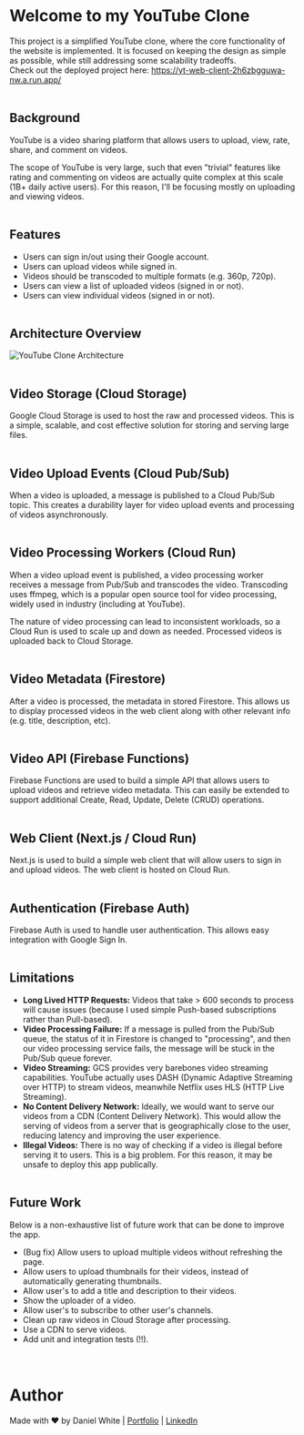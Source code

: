 # Welcome to my YouTube Clone
This project is a simplified YouTube clone, where the core functionality of the website is implemented.
It is focused on keeping the design as simple as possible, while still addressing some scalability tradeoffs.
<br>
Check out the deployed project here: https://yt-web-client-2h6zbgguwa-nw.a.run.app/
<br><br>

## Background
YouTube is a video sharing platform that allows users to upload, view, rate, share, and comment on videos.

The scope of YouTube is very large, such that even "trivial" features like rating and commenting on videos are actually quite complex at this scale (1B+ daily active users). For this reason, I'll be focusing mostly on uploading and viewing videos.
<br><br>

## Features
- Users can sign in/out using their Google account.
- Users can upload videos while signed in.
- Videos should be transcoded to multiple formats (e.g. 360p, 720p).
- Users can view a list of uploaded videos (signed in or not).
- Users can view individual videos (signed in or not).
<br><br>

## Architecture Overview
![YouTube Clone Architecture](https://github.com/daniel-maxwell/YouTube-Clone/assets/66431847/299d6fa2-8ad7-42e2-bb09-1c7a33610f7f)
<br><br>

## Video Storage (Cloud Storage)
Google Cloud Storage is used to host the raw and processed videos. This is a simple, scalable, and cost effective solution for storing and serving large files.
<br><br>

## Video Upload Events (Cloud Pub/Sub)
When a video is uploaded, a message is published to a Cloud Pub/Sub topic. This creates a durability layer for video upload events and processing of videos asynchronously.
<br><br>

## Video Processing Workers (Cloud Run)
When a video upload event is published, a video processing worker receives a message from Pub/Sub and transcodes the video. Transcoding uses ffmpeg, which is a popular open source tool for video processing, widely used in industry (including at YouTube).

The nature of video processing can lead to inconsistent workloads, so a Cloud Run is used to scale up and down as needed. Processed videos is uploaded back to Cloud Storage.
<br><br>

## Video Metadata (Firestore)
After a video is processed, the metadata in stored Firestore. This allows us to display processed videos in the web client along with other relevant info (e.g. title, description, etc).
<br><br>

## Video API (Firebase Functions)
Firebase Functions are used to build a simple API that allows users to upload videos and retrieve video metadata. This can easily be extended to support additional Create, Read, Update, Delete (CRUD) operations.
<br><br>

## Web Client (Next.js / Cloud Run)
Next.js is used to build a simple web client that will allow users to sign in and upload videos. The web client is hosted on Cloud Run.
<br><br>

## Authentication (Firebase Auth)
Firebase Auth is used to handle user authentication. This allows easy integration with Google Sign In.
<br><br>

## Limitations
- **Long Lived HTTP Requests:** Videos that take > 600 seconds to process will cause issues (because I used simple Push-based subscriptions rather than Pull-based).
- **Video Processing Failure:** If a message is pulled from the Pub/Sub queue, the status of it in Firestore is changed to "processing", and then our video processing service fails, the message will be stuck in the Pub/Sub queue forever.
- **Video Streaming:** GCS provides very barebones video streaming capabilities. YouTube actually uses DASH (Dynamic Adaptive Streaming over HTTP) to stream videos, meanwhile Netflix uses HLS (HTTP Live Streaming).
- **No Content Delivery Network:** Ideally, we would want to serve our videos from a CDN (Content Delivery Network). This would allow the serving of videos from a server that is geographically close to the user, reducing latency and improving the user experience.
- **Illegal Videos:** There is no way of checking if a video is illegal before serving it to users. This is a big problem. For this reason, it may be unsafe to deploy this app publically.
<br><br>

## Future Work
Below is a non-exhaustive list of future work that can be done to improve the app.

 - (Bug fix) Allow users to upload multiple videos without refreshing the page.
 - Allow users to upload thumbnails for their videos, instead of automatically generating thumbnails.
 - Allow user's to add a title and description to their videos.
 - Show the uploader of a video.
 - Allow user's to subscribe to other user's channels.
 - Clean up raw videos in Cloud Storage after processing.
 - Use a CDN to serve videos.
 - Add unit and integration tests (!!).
<br><br><br>

Author
======
Made with ❤ by Daniel White | [Portfolio](https://daniel-maxwell.github.io/Portfolio/) | [LinkedIn](https://www.linkedin.com/in/daniel-maxwell-white/)

